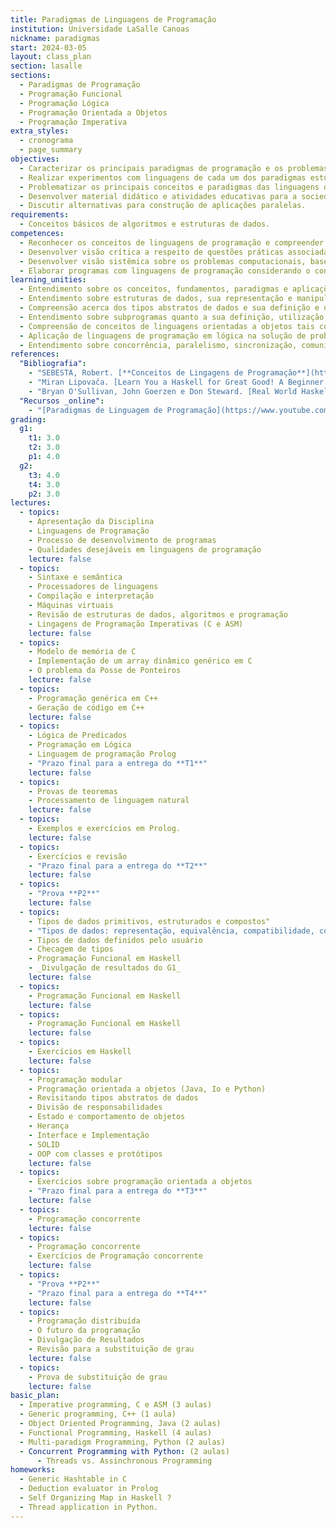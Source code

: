 ```yaml
---
title: Paradigmas de Linguagens de Programação
institution: Universidade LaSalle Canoas
nickname: paradigmas
start: 2024-03-05
layout: class_plan
section: lasalle
sections:
  - Paradigmas de Programação
  - Programação Funcional
  - Programação Lógica
  - Programação Orientada a Objetos
  - Programação Imperativa
extra_styles:
  - cronograma
  - page_summary
objectives:
  - Caracterizar os principais paradigmas de programação e os problemas tratáveis por eles
  - Realizar experimentos com linguagens de cada um dos paradigmas estudados
  - Problematizar os principais conceitos e paradigmas das linguagens de programação permitindo a seleção de uma linguagem mais adequada para solução de um dado problema
  - Desenvolver material didático e atividades educativas para a sociedade compreendendo os diferentes paradigmas
  - Discutir alternativas para construção de aplicações paralelas.
requirements:
  - Conceitos básicos de algoritmos e estruturas de dados.
competences:
  - Reconhecer os conceitos de linguagens de programação e compreender seus diferentes paradigmas.
  - Desenvolver visão crítica a respeito de questões práticas associadas à utilização das linguagens de programação.
  - Desenvolver visão sistêmica sobre os problemas computacionais, baseando-se nos paradigmas de linguagens de programação apresentados.
  - Elaborar programas com linguagens de programação considerando o contexto dos problemas a serem solucionados.
learning_unities:
  - Entendimento sobre os conceitos, fundamentos, paradigmas e aplicações dos diversos tipos de linguagens de programação para a avaliação de linguagens de programação de forma crítica e reflexiva.
  - Entendimento sobre estruturas de dados, sua representação e manipulação nas linguagens de programação imperativas por meio de experimentação prática de forma individual e cooperativa.
  - Compreensão acerca dos tipos abstratos de dados e sua definição e uso em linguagens de programação para o desenvolvimento de aplicações de forma individual e cooperativa.
  - Entendimento sobre subprogramas quanto a sua definição, utilização, controle de fluxo, passagem de parâmetros para elaboração de soluções em software de forma individual e cooperativa.
  - Compreensão de conceitos de linguagens orientadas a objetos tais como classes, métodos, objetos, herança e polimorfismo para desenvolvimento de software de forma individual e cooperativa.
  - Aplicação de linguagens de programação em lógica na solução de problemas computacionais de forma reflexiva, individual e cooperativa.
  - Entendimento sobre concorrência, paralelismo, sincronização, comunicação, exceções e co-rotinas de forma individual e crítica.
references:
  "Bibliografia":
    - "SEBESTA, Robert. [**Conceitos de Lingagens de Programação**](https://integrada.minhabiblioteca.com.br/reader/books/9788582604694){:target='_blank'}. 11<sup>a</sup>. Ed. Bookman.Porto Alegre, 2018."
    - "Miran Lipovača. [Learn You a Haskell for Great Good! A Beginner's Guide](http://learnyouahaskell.com/chapters)"
    - "Bryan O'Sullivan, John Goerzen e Don Steward. [Real World Haskell](http://book.realworldhaskell.org/read) - O'Reilly"
  "Recursos _online":
    - "[Paradigmas de Linguagem de Programação](https://www.youtube.com/playlist?list=PL8lS5-l2_3cfYaFDK_zBCZQo70h4orszf) - canal _Tu quer saber mais?_ do YouTube."
grading:
  g1:
    t1: 3.0
    t2: 3.0
    p1: 4.0
  g2:
    t3: 4.0
    t4: 3.0
    p2: 3.0
lectures:
  - topics:
    - Apresentação da Disciplina
    - Linguagens de Programação
    - Processo de desenvolvimento de programas
    - Qualidades desejáveis em linguagens de programação
    lecture: false
  - topics:
    - Sintaxe e semântica
    - Processadores de linguagens
    - Compilação e interpretação
    - Máquinas virtuais
    - Revisão de estruturas de dados, algoritmos e programação
    - Lingagens de Programação Imperativas (C e ASM)
    lecture: false
  - topics:
    - Modelo de memória de C
    - Implementação de um array dinâmico genérico em C
    - O problema da Posse de Ponteiros
    lecture: false
  - topics:
    - Programação genérica em C++
    - Geração de código em C++
    lecture: false
  - topics:
    - Lógica de Predicados
    - Programação em Lógica
    - Linguagem de programação Prolog
    - "Prazo final para a entrega do **T1**"
    lecture: false
  - topics:
    - Provas de teoremas
    - Processamento de linguagem natural
    lecture: false
  - topics:
    - Exemplos e exercícios em Prolog.
    lecture: false
  - topics:
    - Exercícios e revisão
    - "Prazo final para a entrega do **T2**"
    lecture: false
  - topics:
    - "Prova **P2**"
    lecture: false
  - topics:
    - Tipos de dados primitivos, estruturados e compostos"
    - "Tipos de dados: representação, equivalência, compatibilidade, conversão"
    - Tipos de dados definidos pelo usuário
    - Checagem de tipos
    - Programação Funcional em Haskell
    - _Divulgação de resultados do G1_
    lecture: false
  - topics:
    - Programação Funcional em Haskell
    lecture: false
  - topics:
    - Programação Funcional em Haskell
    lecture: false
  - topics:
    - Exercícios em Haskell
    lecture: false
  - topics:
    - Programação modular
    - Programação orientada a objetos (Java, Io e Python)
    - Revisitando tipos abstratos de dados
    - Divisão de responsabilidades
    - Estado e comportamento de objetos
    - Herança
    - Interface e Implementação
    - SOLID
    - OOP com classes e protótipos
    lecture: false
  - topics:
    - Exercícios sobre programação orientada a objetos
    - "Prazo final para a entrega do **T3**"
    lecture: false
  - topics:
    - Programação concorrente
    lecture: false
  - topics:
    - Programação concorrente
    - Exercícios de Programação concorrente
    lecture: false
  - topics:
    - "Prova **P2**"
    - "Prazo final para a entrega do **T4**"
    lecture: false
  - topics:
    - Programação distribuída
    - O futuro da programação
    - Divulgação de Resultados
    - Revisão para a substituição de grau
    lecture: false
  - topics:
    - Prova de substituição de grau
    lecture: false
basic_plan:
  - Imperative programming, C e ASM (3 aulas)
  - Generic programming, C++ (1 aula)
  - Object Oriented Programming, Java (2 aulas)
  - Functional Programming, Haskell (4 aulas)
  - Multi-paradigm Programming, Python (2 aulas)
  - Concurrent Programming with Python: (2 aulas)
      - Threads vs. Assinchronous Programming
homeworks:
  - Generic Hashtable in C
  - Deduction evaluator in Prolog
  - Self Organizing Map in Haskell ?
  - Thread application in Python.
---
```

